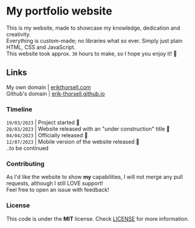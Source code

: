 # My portfolio website
This is my website, made to showcase my knowledge, dedication and creativity. <br>
Everything is custom-made; no libraries what so ever. Simply just plain HTML, CSS and JavaScript. <br>
This website took approx. ``30`` hours to make, so I hope you enjoy it! 🙂

## Links
My own domain   | [erikthorsell.com](https://erikthorsell.com) <br>
Github's domain | [erik-thorsell.github.io](https://erik-thorsell.github.io)


### Timeline
``19/03/2023`` | Project started 📝 <br>
``20/03/2023`` | Website released with an "under construction" title 🚧 <br>
``04/04/2023`` | Officially released 🎉 <br>
``12/07/2023`` | Mobile version of the website released 🥳<br>
..to be continued


### Contributing
As I'd like the website to show **my** capabilities, I will not merge any pull requests, although I still LOVE support! <br>
Feel free to open an issue with feedback!


### License
This code is under the **MIT** license. Check [LICENSE](https://github.com/erik-thorsell/erik-thorsell.github.io/blob/main/LICENSE) for more information.
